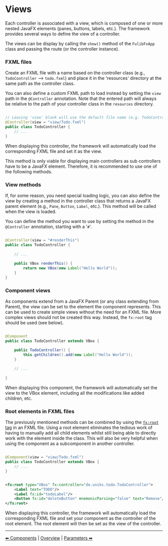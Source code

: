 # Views

Each controller is associated with a view, which is composed of one or more nested JavaFX elements (panes, buttons,
labels, etc.). The framework provides several ways to define the view of a controller.

The views can be display by calling the `show()` method of the `FulibFxApp` class and passing the route (or the
controller instance).

### FXML files

Create an FXML file with a name based on the controller class (e.g., `TodoController` --> `todo.fxml`) and place it in
the 'resources' directory at the same path as the controller class.

You can also define a custom FXML path to load instead by setting the `view` path in the `@Controller` annotation. Note
that the entered path will always be relative to the path of your controller class in the `resources` directory.

```java

// Leaving 'view' blank will use the default file name (e.g. TodoController --> Todo.fxml)
@Controller(view = "view/Todo.fxml")
public class TodoController {
    // ...
}
```

When displaying this controller, the framework will automatically load the corresponding FXML file and set it as the
view.

This method is only viable for displaying main controllers as sub controllers have to be a JavaFX element. Therefore, it
is recommended to use one of the following methods.

### View methods

If, for some reason, you need special loading logic, you can also define the view by creating a method in the controller
class that returns a JavaFX parent element (e.g., `Pane`, `Button`, `Label`, etc.). This method will be called when the
view is loaded.

You can define the method you want to use by setting the method in the `@Controller` annotation, starting with a '`#`'.

```java

@Controller(view = "#renderThis")
public class TodoController {
    
    // ...
    
    public VBox renderThis() {
        return new VBox(new Label("Hello World"));
    }
}
```

### Component views

As components extend from a JavaFX Parent (or any class extending from Parent), the view can be set to the
element the component represents. This can be used to create simple views without the need for an FXML file. More
complex views should not be created this way. Instead, the `fx:root` tag should be used (see below).

```java

@Component
public class TodoController extends VBox {

    public TodoController() {
        this.getChildren().add(new Label("Hello World"));
    }
    
    // ...
    
}
```

When displaying this component, the framework will automatically set the view to the VBox element, including all the
modifications like added children, etc.

### Root elements in FXML files

The previously mentioned methods can be combined by using the 
[`fx:root` tag](https://openjfx.io/javadoc/20/javafx.fxml/javafx/fxml/doc-files/introduction_to_fxml.html#root_elements)
in an FXML file. Using a root element eliminates the tedious work of having to manually add all child elements whilst
still being able to directly work with the element inside the class. This will also be very helpful when using the 
component as a subcomponent in another controller.

```java

@Component(view = "view/Todo.fxml")
public class TodoController extends VBox {
    // ...
}
```

```xml

<fx:root type="VBox" fx:controller="de.uniks.todo.TodoController">
    <Label text="TODO"/>
    <Label fx:id="todoLabel"/>
    <Button fx:id="deleteButton" mnemonicParsing="false" text="Remove"/>
</fx:root>
```

When displaying this controller, the framework will automatically load the corresponding FXML file and set your
component as the controller of the root element. The root element will then be set as the view of the controller.

---

[⬅ Components](2-components.md) | [Overview](README.md) | [Parameters ➡](4-parameters.md)